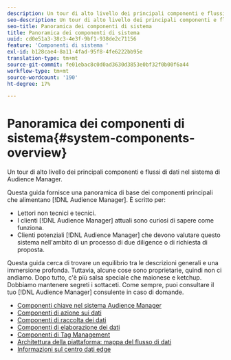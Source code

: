 ```yaml
---
description: Un tour di alto livello dei principali componenti e flussi di dati nel sistema di Audience Manager.
seo-description: Un tour di alto livello dei principali componenti e flussi di dati nel sistema di Audience Manager.
seo-title: Panoramica dei componenti di sistema
title: Panoramica dei componenti di sistema
uuid: cd0e51a3-38c3-4e3f-9bf1-938de2c71156
feature: 'Componenti di sistema '
exl-id: b128cae4-8a11-4fad-95f8-4fe6222bb95e
translation-type: tm+mt
source-git-commit: fe01ebac8c0d0ad3630d3853e0bf32f0b00f6a44
workflow-type: tm+mt
source-wordcount: '190'
ht-degree: 17%

---
```


# Panoramica dei componenti di sistema{#system-components-overview}

Un tour di alto livello dei principali componenti e flussi di dati nel sistema di Audience Manager.

<!-- 

c_compintro.xml

 -->

Questa guida fornisce una panoramica di base dei componenti principali che alimentano [!DNL Audience Manager]. È scritto per:

* Lettori non tecnici e tecnici.
* I clienti [!DNL Audience Manager] attuali sono curiosi di sapere come funziona.
* Clienti potenziali [!DNL Audience Manager] che devono valutare questo sistema nell&#39;ambito di un processo di due diligence o di richiesta di proposta.

Questa guida cerca di trovare un equilibrio tra le descrizioni generali e una immersione profonda. Tuttavia, alcune cose sono proprietarie, quindi non ci andiamo. Dopo tutto, c&#39;è più salsa speciale che maionese e ketchup. Dobbiamo mantenere segreti i sottaceti. Come sempre, puoi consultare il tuo [!DNL Audience Manager] consulente in caso di domande.

* [Componenti chiave nel sistema Audience Manager](/help/using/reference/system-components/components-stack.md)
* [Componenti di azione sui dati](/help/using/reference/system-components/components-data-action.md)
* [Componenti di raccolta dei dati](/help/using/reference/system-components/components-data-collection.md)
* [Componenti di elaborazione dei dati](/help/using/reference/system-components/components-data-processing.md)
* [Componenti di Tag Management](/help/using/reference/system-components/components-tag-management.md)
* [Architettura della piattaforma: mappa del flusso di dati](/help/using/reference/system-components/components-platform-architecture.md)
* [Informazioni sul centro dati edge](/help/using/reference/system-components/components-edge.md)

